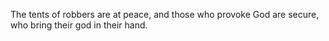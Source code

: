 The tents of robbers are at peace, and those who provoke God are secure, who bring their god in their hand.
